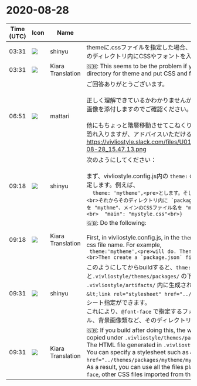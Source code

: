 # 2020-08-28

|Time (UTC)|Icon|Name|Message|
|---|---|---|---|
|03:31|![](https://avatars.slack-edge.com/2018-04-27/354445776386_e258f5ed5ba887b08668_72.jpg)|shinyu|themeに.cssファイルを指定した場合、この問題があるようです。themeにディレクトリを指定して、そのディレクトリ内にCSSやフォントを入れた場合どうでしょうか?|
|03:31|![](https://avatars.slack-edge.com/2019-08-21/732685848020_f3f20736795184660348_72.png)|Kiara Translation|🇬🇧: This seems to be the problem if you have specified a .css file for theme. What if you specify a directory for theme and put CSS and fonts in that directory?|
|06:51|![](https://secure.gravatar.com/avatar/10d95659b0a9eda4e94cfc0f927e32dd.jpg?s=72&d=https%3A%2F%2Fa.slack-edge.com%2Fdf10d%2Fimg%2Favatars%2Fava_0003-72.png)|mattari|ご回答ありがとうございます。<br><br>正しく理解できているかわかりませんが、こういうことでしょうか。<br>画像を添付しますのでご確認ください。特に変化はありませんでした。<br><br>他にもちょっと階層移動させてこねくりまわしてみましたが、今のところ解決できていません。たびたび恐れ入りますが、アドバイスいただけると助かります。<br>https://vivliostyle.slack.com/files/U018RCGSSDU/F019P3GL5T5/____________________________2020-08-28_15.47.13.png|
|09:18|![](https://avatars.slack-edge.com/2018-04-27/354445776386_e258f5ed5ba887b08668_72.jpg)|shinyu|次のようにしてください：<br><br>まず、vivliostyle.config.js内の `theme:` のところには、cssファイル名を入れないディレクトリ名だけを指定します。例えば、<br>```  theme: 'mytheme',<pre>とします。そして `mytheme` ディレクトリ内に、CSSやフォントファイルを入れます。<br>それからそのディレクトリ内に `package.json` ファイルを作ります。内容は次のようにします（自分のテーマ名を "mythme"、メインのCSSファイル名を "mystyle.css" とする場合）:</pre>{<br>  "name": "mytheme",<br>  "main": "mystyle.css"<br>}```<br>|
|09:18|![](https://avatars.slack-edge.com/2019-08-21/732685848020_f3f20736795184660348_72.png)|Kiara Translation|🇬🇧: Do the following:<br><br>First, in vivliostyle.config.js, in the `theme:`, specify only the directory name that does not include the css file name. For example,<br>``` theme:'mytheme',<pre>will do. Then put the CSS and font files in the `mytheme` directory.<br>Then create a `package.json` file in that directory. The contents are as follows:</pre>{```|
|09:31|![](https://avatars.slack-edge.com/2018-04-27/354445776386_e258f5ed5ba887b08668_72.jpg)|shinyu|このようにしてからbuildすると、`thme:` に指定したディレクトリ（上記 `mytheme`）が丸ごと`.vivliostyle/themes/packages/` の下にコピーされます。<br>`.vivliostyle/artifacts/` 内に生成されるHTMLファイルには<br>`&lt;link rel="stylesheet" href="../themes/packages/mytheme/mystyle.css"&gt;` のようなスタイルシート指定ができます。<br>これにより、`@font-face` で指定するフォント、メインのCSSファイルからimportする他のCSSファイル、背景画像類など、そのディレクトリ内に置いたファイルすべて利用できます。|
|09:31|![](https://avatars.slack-edge.com/2019-08-21/732685848020_f3f20736795184660348_72.png)|Kiara Translation|🇬🇧: If you build after doing this, the whole directory specified in `thme:` (`mytheme` above) will be copied under `.vivliostyle/themes/packages/`.<br>The HTML file generated in `.vivliostyle/artifacts/` is<br>You can specify a stylesheet such as `&lt;link rel="stylesheet" href="../themes/packages/mytheme/mystyle.css"&gt;`.<br>As a result, you can use all the files placed in that directory, such as the font specified by `@font-face`, other CSS files imported from the main CSS file, background images, etc.|
